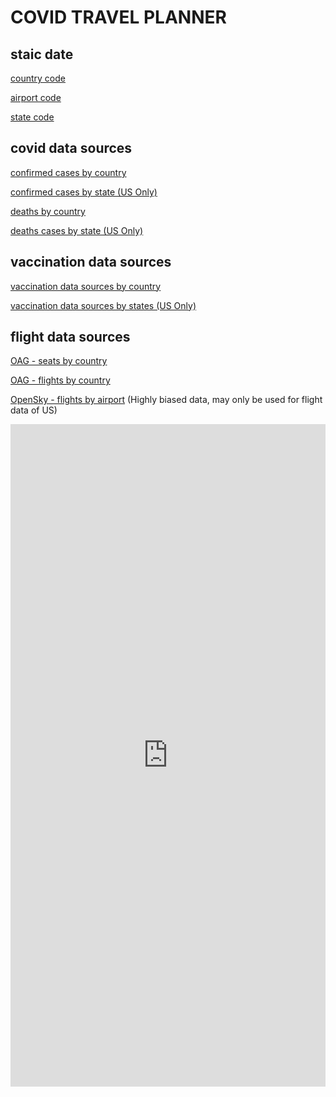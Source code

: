 # COVID TRAVEL PLANNER

## staic date 

[country code](https://datahub.io/core/country-list#data)

[airport code](https://datahub.io/core/airport-codes)

[state code](https://worldpopulationreview.com/states/state-abbreviations)

## covid data sources

[confirmed cases by country](https://github.com/CSSEGISandData/COVID-19/blob/master/csse_covid_19_data/csse_covid_19_time_series/time_series_covid19_confirmed_global.csv)

[confirmed cases by state (US Only)](https://github.com/CSSEGISandData/COVID-19/blob/master/csse_covid_19_data/csse_covid_19_time_series/time_series_covid19_confirmed_US.csv)

[deaths by country](https://github.com/CSSEGISandData/COVID-19/blob/master/csse_covid_19_data/csse_covid_19_time_series/time_series_covid19_deaths_global.csv)

[deaths cases by state (US Only)](https://github.com/CSSEGISandData/COVID-19/blob/master/csse_covid_19_data/csse_covid_19_time_series/time_series_covid19_deaths_US.csv)

##  vaccination data sources

[vaccination data sources by country](https://github.com/owid/covid-19-data/blob/master/public/data/vaccinations/vaccinations.csv)

[vaccination data sources by states (US Only)](https://github.com/owid/covid-19-data/blob/master/public/data/vaccinations/us_state_vaccinations.csv)

## flight data sources 

[OAG - seats by country](https://www.oag.com/coronavirus-airline-schedules-data)

[OAG - flights by country](https://www.oag.com/coronavirus-airline-schedules-data)

[OpenSky - flights by airport](https://zenodo.org/record/4485741) (Highly biased data, may only be used for flight data of US)

<iframe width="100%" height="1060" src="https://app.powerbi.com/view?r=eyJrIjoiMGYwY2RjODMtNmFiOS00Mzg2LWEwNGEtN2Y1ZjIwZDZmMWZmIiwidCI6ImY2YjZkZDViLWYwMmYtNDQxYS05OWEwLTE2MmFjNTA2MGJkMiIsImMiOjZ9&pageName=ReportSection" frameborder="0" allowFullScreen="true"></iframe>
